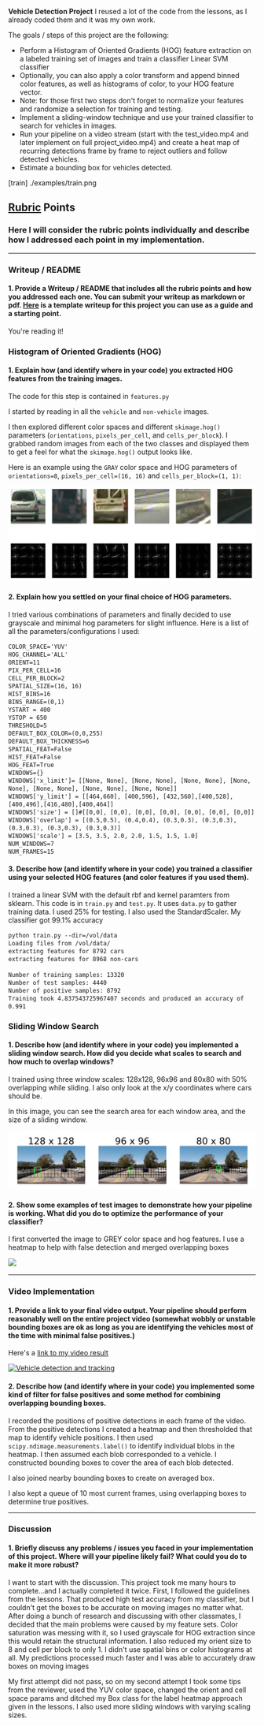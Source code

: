 **Vehicle Detection Project**
I reused a lot of the code from the lessons, as I already coded them and it was my own work.

The goals / steps of this project are the following:

* Perform a Histogram of Oriented Gradients (HOG) feature extraction on a labeled training set of images and train a classifier Linear SVM classifier
* Optionally, you can also apply a color transform and append binned color features, as well as histograms of color, to your HOG feature vector. 
* Note: for those first two steps don't forget to normalize your features and randomize a selection for training and testing.
* Implement a sliding-window technique and use your trained classifier to search for vehicles in images.
* Run your pipeline on a video stream (start with the test_video.mp4 and later implement on full project_video.mp4) and create a heat map of recurring detections frame by frame to reject outliers and follow detected vehicles.
* Estimate a bounding box for vehicles detected.

[//]: # (Image References)
[heat]: ./examples/heat.png
[hog]: ./examples/hog.png
[search_sliding]: ./examples/search_sliding.png
[train] ./examples/train.png

## [Rubric](https://review.udacity.com/#!/rubrics/513/view) Points
### Here I will consider the rubric points individually and describe how I addressed each point in my implementation.  

---
### Writeup / README

#### 1. Provide a Writeup / README that includes all the rubric points and how you addressed each one.  You can submit your writeup as markdown or pdf.  [Here](https://github.com/udacity/CarND-Vehicle-Detection/blob/master/writeup_template.md) is a template writeup for this project you can use as a guide and a starting point.  

You're reading it!

### Histogram of Oriented Gradients (HOG)

#### 1. Explain how (and identify where in your code) you extracted HOG features from the training images.

The code for this step is contained in `features.py`

I started by reading in all the `vehicle` and `non-vehicle` images.  

I then explored different color spaces and different `skimage.hog()` parameters (`orientations`, `pixels_per_cell`, and `cells_per_block`).  I grabbed random images from each of the two classes and displayed them to get a feel for what the `skimage.hog()` output looks like.

Here is an example using the `GRAY` color space and HOG parameters of `orientations=8`, `pixels_per_cell=(16, 16)` and `cells_per_block=(1, 1)`:

![alt text][hog]

#### 2. Explain how you settled on your final choice of HOG parameters.

I tried various combinations of parameters and finally decided to use grayscale and minimal hog parameters for slight influence. Here is a list of all the parameters/configurations I used:
```
COLOR_SPACE='YUV'
HOG_CHANNEL='ALL'
ORIENT=11
PIX_PER_CELL=16
CELL_PER_BLOCK=2
SPATIAL_SIZE=(16, 16)
HIST_BINS=16
BINS_RANGE=(0,1)
YSTART = 400
YSTOP = 650
THRESHOLD=5
DEFAULT_BOX_COLOR=(0,0,255)
DEFAULT_BOX_THICKNESS=6
SPATIAL_FEAT=False
HIST_FEAT=False
HOG_FEAT=True
WINDOWS={}
WINDOWS['x_limit']= [[None, None], [None, None], [None, None], [None, None], [None, None], [None, None], [None, None]]
WINDOWS['y_limit'] = [[464,660], [400,596], [432,560],[400,528],[400,496],[416,480],[400,464]]
WINDOWS['size'] = []#[[0,0], [0,0], [0,0], [0,0], [0,0], [0,0], [0,0]]
WINDOWS['overlap'] = [(0.5,0.5), (0.4,0.4), (0.3,0.3), (0.3,0.3), (0.3,0.3), (0.3,0.3), (0.3,0.3)]
WINDOWS['scale'] = [3.5, 3.5, 2.0, 2.0, 1.5, 1.5, 1.0]
NUM_WINDOWS=7
NUM_FRAMES=15
```

#### 3. Describe how (and identify where in your code) you trained a classifier using your selected HOG features (and color features if you used them).

I trained a linear SVM with the default rbf and kernel paramters from sklearn. This code is in `train.py` and `test.py`. It uses `data.py` to gather training data. I used 25% for testing. I also used the StandardScaler.  My classifier got 99.1% accuracy

```
python train.py --dir=/vol/data
Loading files from /vol/data/
extracting features for 8792 cars
extracting features for 8968 non-cars

Number of training samples: 13320
Number of test samples: 4440
Number of positive samples: 8792
Training took 4.837543725967407 seconds and produced an accuracy of 0.991
```

### Sliding Window Search

#### 1. Describe how (and identify where in your code) you implemented a sliding window search.  How did you decide what scales to search and how much to overlap windows?

I trained using three window scales: 128x128, 96x96 and 80x80 with 50% overlapping while sliding. I also only look at the x/y coordinates where cars should be.

In this image, you can see the search area for each window area, and the size of a sliding window.

![alt text][search_sliding]

#### 2. Show some examples of test images to demonstrate how your pipeline is working.  What did you do to optimize the performance of your classifier?

I first converted the image to GREY color space and hog features.  I use a heatmap to help with false detection and merged overlapping boxes

![][heat]

---

### Video Implementation

#### 1. Provide a link to your final video output.  Your pipeline should perform reasonably well on the entire project video (somewhat wobbly or unstable bounding boxes are ok as long as you are identifying the vehicles most of the time with minimal false positives.)
Here's a [link to my video result](./final_video.m4v)

[![Vehicle detection and tracking](http://img.youtube.com/vi/xBobUUFdofo/0.jpg)](https://www.youtube.com/watch?v=xBobUUFdofo)



#### 2. Describe how (and identify where in your code) you implemented some kind of filter for false positives and some method for combining overlapping bounding boxes.

I recorded the positions of positive detections in each frame of the video.  From the positive detections I created a heatmap and then thresholded that map to identify vehicle positions.  I then used `scipy.ndimage.measurements.label()` to identify individual blobs in the heatmap.  I then assumed each blob corresponded to a vehicle.  I constructed bounding boxes to cover the area of each blob detected.  

I also joined nearby bounding boxes to create on averaged box.

I also kept a queue of 10 most current frames, using overlapping boxes to determine true positives.



---

### Discussion

#### 1. Briefly discuss any problems / issues you faced in your implementation of this project.  Where will your pipeline likely fail?  What could you do to make it more robust?
I want to start with the discussion.  This project took me many hours to complete...and I actually completed it twice. First, I followed the guidelines from the lessons.  That produced high test accuracy from my classifier, but I couldn't get the boxes to be accurate on moving images no matter what.
After doing a bunch of research and discussing with other classmates, I decided that the main problems were caused by my feature sets. Color saturation was messing with it, so I used grayscale for HOG extraction since this would retain the structural information. I also reduced my orient size to 8 and cell per block to only 1. I didn't use spatial bins or color histograms at all.  My predictions processed much faster and I was able to accurately draw boxes on moving images

My first attempt did not pass, so on my second attempt I took some tips from the reviewer, used the YUV color space, changed the orient and cell space params and ditched my Box class for the label heatmap approach given in the lessons. I also used more sliding windows with varying scaling sizes.


